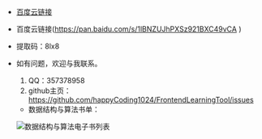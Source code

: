 - [百度云链接](https://pan.baidu.com/s/1lBNZUJhPXSz921BXC49vCA )
- 百度云链接(https://pan.baidu.com/s/1lBNZUJhPXSz921BXC49vCA )
- 提取码：8lx8
- 如有问题，欢迎与我联系。
  1. QQ：357378958
  2. github主页：https://github.com/happyCoding1024/FrontendLearningTool/issues
  - 数据结构与算法书单：
  
  ![数据结构与算法电子书列表](https://happycoding1024.github.io/FrontendLearningTool/img/电子书列表/数据结构与算法.png)